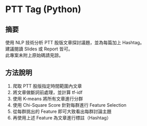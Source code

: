 # PTT Tag (Python)

## 摘要
使用 NLP 技術分析 PTT 股版文章探討議題，並為每篇加上 Hashtag。  
建議閱讀 Slides 或 Report 皆可。  
此專案未附上原始碼請見諒。

## 方法說明
1. 爬取 PTT 股版指定時間範圍內文章
2. 將文章做斷詞前處理，並計算 tf-idf
3. 使用 K-means 將所有文章進行分群
4. 使用 Chi-Square Score 針對每群進行 Feature Selection
5. 從每群挑出的 Feature 即可大致看出每群討論主題
6. 再使用上述 Feature 為文章進行標註（Hashtag）